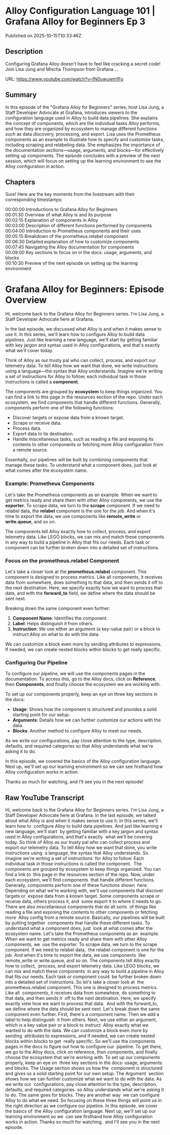 # Alloy Configuration Language 101 | Grafana Alloy for Beginners Ep 3

Published on 2025-10-15T10:33:46Z

## Description

Configuring Grafana Alloy doesn't have to feel like cracking a secret code! Join Lisa Jung and Mischa Thompson from Grafana ...

URL: https://www.youtube.com/watch?v=fN0uwuwm1Fo

## Summary

In this episode of the "Grafana Alloy for Beginners" series, host Lisa Jung, a Staff Developer Advocate at Grafana, introduces viewers to the configuration language used in Alloy to build data pipelines. She explains the concept of components, which are the individual tasks Alloy performs, and how they are organized by ecosystem to manage different functions such as data discovery, processing, and export. Lisa uses the Prometheus components as an example to illustrate how to specify and customize tasks, including scraping and relabeling data. She emphasizes the importance of the documentation sections—usage, arguments, and blocks—for effectively setting up components. The episode concludes with a preview of the next session, which will focus on setting up the learning environment to see the Alloy configuration in action.

## Chapters

Sure! Here are the key moments from the livestream with their corresponding timestamps:

00:00:00 Introductions to Grafana Alloy for Beginners  
00:01:30 Overview of what Alloy is and its purpose  
00:02:15 Explanation of components in Alloy  
00:03:00 Description of different functions performed by components  
00:04:00 Introduction to Prometheus components and their uses  
00:05:15 Breakdown of the prometheus.relabel component  
00:06:30 Detailed explanation of how to customize components  
00:07:45 Navigating the Alloy documentation for components  
00:09:00 Key sections to focus on in the docs: usage, arguments, and blocks  
00:10:30 Preview of the next episode on setting up the learning environment

# Grafana Alloy for Beginners: Episode Overview

Hi, welcome back to the Grafana Alloy for Beginners series. I'm Lisa Jung, a Staff Developer Advocate here at Grafana. 

In the last episode, we discussed what Alloy is and when it makes sense to use it. In this series, we'll learn how to configure Alloy to build data pipelines. Just like learning a new language, we'll start by getting familiar with key jargon and syntax used in Alloy configurations, and that's exactly what we'll cover today. 

Think of Alloy as our trusty pal who can collect, process, and export our telemetry data. To tell Alloy how we want that done, we write instructions using a language—the syntax that Alloy understands. Imagine we're writing a set of instructions for Alloy to follow; each individual task in those instructions is called a **component**. 

The components are grouped by **ecosystem** to keep things organized. You can find a link to this page in the resources section of the repo. Under each ecosystem, we find components that handle different functions. Generally, components perform one of the following functions:

- Discover targets or expose data from a known target.
- Scrape or receive data.
- Process data.
- Export data to its destination.
- Handle miscellaneous tasks, such as reading a file and exposing its contents to other components or fetching more Alloy configuration from a remote source.

Essentially, our pipelines will be built by combining components that manage these tasks. To understand what a component does, just look at what comes after the ecosystem name. 

### Example: Prometheus Components

Let's take the Prometheus components as an example. When we want to get metrics ready and share them with other Alloy components, we use the **exporter**. To scrape data, we turn to the **scrape** component. If we need to relabel data, the **relabel** component is the one for the job. And when it's time to export the data, we use components like **remote_write** or **write.queue**, and so on. 

The components tell Alloy exactly how to collect, process, and export telemetry data. Like LEGO blocks, we can mix and match these components in any way to build a pipeline in Alloy that fits our needs. Each task or component can be further broken down into a detailed set of instructions. 

### Focus on the prometheus.relabel Component

Let's take a closer look at the **prometheus.relabel** component. This component is designed to process metrics. Like all components, it receives data from somewhere, does something to that data, and then sends it off to the next destination. Here, we specify exactly how we want to process that data, and with the **forward_to** field, we define where the data should be sent next. 

Breaking down the same component even further:

1. **Component Name**: Identifies the component.
2. **Label**: Helps distinguish it from others.
3. **Instruction**: We use either an argument (a key-value pair) or a block to instruct Alloy on what to do with the data. 

We can customize a block even more by sending attributes to expressions. If needed, we can create nested blocks within blocks to get really specific. 

### Configuring Our Pipeline

To configure our pipeline, we will use the components pages in the documentation. To access this, go to the Alloy docs, click on **Reference**, then **Components**, and finally choose the ecosystem we are working with. 

To set up our components properly, keep an eye on three key sections in the docs:

- **Usage**: Shows how the component is structured and provides a solid starting point for our setup.
- **Arguments**: Details how we can further customize our actions with the data.
- **Blocks**: Another method to configure Alloy to meet our needs.

As we write our configurations, pay close attention to the type, description, defaults, and required categories so that Alloy understands what we're asking it to do. 

In this episode, we covered the basics of the Alloy configuration language. Next up, we'll set up our learning environment so we can see firsthand how Alloy configuration works in action. 

Thanks so much for watching, and I'll see you in the next episode!

## Raw YouTube Transcript

Hi, welcome back to the Grafana Alloy for Beginners
series. I'm Lisa Jung, a Staff Developer Advocate here at Grafana. In the last episode, we talked 
about what Alloy is and when it makes sense to use it. In this series, we'll learn how to 
configure Alloy to build data pipelines. And just like learning a new language, we'll start 
by getting familiar with a key jargon and syntax used in Alloy configurations, and that's exactly 
what we'll be covering today. So think of Alloy as our trusty pal who can collect process and 
export our telemetry data. To tell Alloy how we want that done, you write instructions using 
a language, the syntax that Alloy understands. So imagine we're writing a set of instructions 
for Alloy to follow. Each individual task in those instructions is called the component. 
The components are grouped by ecosystem to keep things organized. You can find a link to 
this page in the resources section of the repo. Now, under each ecosystem, we'll find components 
that handle different functions. Generally, components perform one of these functions shown 
here. Depending on what we're working with, we'll use components that discover targets or 
expose data from a known target. Some components scrape or receive data, others process it, and 
some export it to where it needs to go. There are also miscellaneous components that do all sorts 
of things like reading a file and exposing the contents to other components or fetching more 
Alloy config from a remote source. Basically, our pipelines will be built by putting together 
components that handle these different tasks. To understand what a component does, just 
look at what comes after the ecosystem name. Let's take the Prometheus components as an 
example. When we want to get metrics ready and share them with other Alloy components, we 
use the exporter. To scrape data, we turn to the scrape component. If we need to relabel data, 
the relabel component is one for the job. And when it's time to export the data, we use components 
like remote_write or write.queue, and so on. The components tell Alloy exactly how to collect, 
process, and export telemetry data. Like LEGO blocks, we can mix and match these components 
in any way to build a pipeline in Alloy that fits our needs. Each task or component could 
be further broken down into a detailed set of instructions. So let's take a closer look at 
the prometheus.relabel component. This one is designed to process metrics. Like all 
components, it receives data from somewhere, do something to that data, and then sends it 
off to the next destination. Here, we specify exactly view how we want to process that data. 
And with the forward_to, we define where the data should be sent next. Let's break down the same 
component even further. First, there's a component name. Then we add a label to help distinguish 
it from others. Next, we use either an argument, which is a key value pair or a block to instruct 
Alloy exactly what we wanted to do with the data. We can customize a block even more by sending 
attributes to expressions, and if needed, we can create nested blocks within blocks to get 
really specific. So we'll use the components pages in the docs to figure out how to configure our 
pipeline. To get there, we go to the Alloy docs, click on reference, then components, and finally 
choose the ecosystem that we're working with. To set up our components properly, keep an eye on 
three key sections in the docs: usage, arguments and blocks. The Usage section shows us how the 
component is structured and gives us a solid starting point for our own setup. The Argument 
section shows how we can further customize what we want to do with the data. As we write our 
configurations, pay close attention to the type, description, defaults, and required categories 
so Alloy understands what we're asking it to do. The same goes for blocks. They are another way 
we can configure Alloy to do what we need. So focusing on these three things will point us in 
the right direction as we configure our pipeline. In this episode, we cover the basics of 
the Alloy configuration language. Next up, we'll set up our learning environment so we 
can see firsthand how Alloy configuration works in action. Thanks so much for watching, 
and I'll see you in the next episode.

